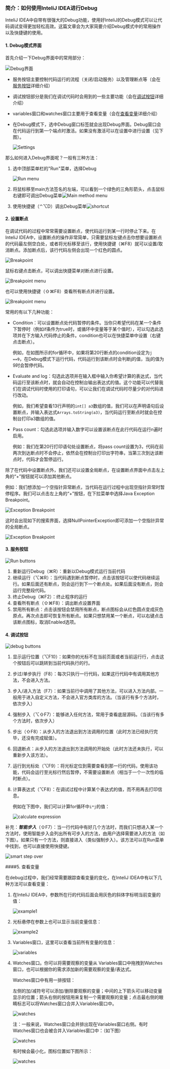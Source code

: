 ### 简介：如何使用InteliJ IDEA进行Debug

InteliJ IDEA中自带有很强大的Debug功能，使用好InteliJ的Debug模式可以让代码调试变得更加轻松高效。这篇文章会为大家简要介绍Debug模式中的常用操作以及快捷键的使用。



#### 1. Debug模式界面

首先介绍一下Debug界面中的常用部分：

![Debug界面](https://ws4.sinaimg.cn/large/006tKfTcly1g0dbr6jmobj317d0u0wpz.jpg)

* 服务按钮主要控制代码运行的流程（关闭/启动服务）以及管理断点等（会在[服务按钮](#服务按钮)详细介绍）

* 调试按钮部分是我们在调试代码时会用到的一些主要功能（会在[调试按钮](#调试按钮)详细介绍）

* variables窗口和watches窗口主要用于查看变量（会在[查看变量](#查看变量)详细介绍）

* 在Debug模式下，选中Debug窗口标签就会出现Debug界面。Debug窗口会在代码运行到第一个端点时激活。如果没有激活可以在设置中进行设置（见下图）。

  ![Settings](https://ws1.sinaimg.cn/large/006tKfTcly1g0dbr5xji1j317k0u046y.jpg)

那么如何进入Debug界面呢？一般有三种方法：

 1. 选中顶部菜单栏的"Run"菜单，选择Debug

    ![Run menu](https://ws2.sinaimg.cn/large/006tKfTcly1g0dbr774ifj30m308iwiv.jpg)

2. 将鼠标移至main方法签名的左端，可以看到一个绿色的三角形箭头，点击鼠标右键即可调出Debug菜单![Main method menu](https://ws4.sinaimg.cn/large/006tKfTcly1g0dbr74cwij30ly06udhh.jpg)
3. 使用快捷键（⌃⌥D）调出Debug菜单![shortcut](https://ws4.sinaimg.cn/large/006tKfTcly1g0dbr71tm9j30go0aq0tm.jpg)



#### 2. 设置断点

在调试代码的过程中常常需要设置断点，使代码运行到某一行时停止下来。在InteliJ IDEA中，设置断点的操作非常简单，只需要鼠标左键点击你想要设置断点的代码最左侧空白处，或者将光标移至该行，使用快捷键（⌘F8）就可以设置/取消断点。添加断点后，该行代码左侧会出现一个红色的圆点。

![Breakpoint](https://ws1.sinaimg.cn/large/006tKfTcly1g0e55glqavj30w00dedib.jpg)

鼠标右键点击断点，可以调出快捷菜单对断点进行设置。

![Breakpoint menu](https://ws2.sinaimg.cn/large/006tKfTcly1g0e5c9euyqj30rq0g0jto.jpg)

也可以使用快捷键（⇧⌘F8）查看所有断点并进行设置。

![Breakpoint menu](https://ws1.sinaimg.cn/large/006tKfTcly1g0e5xuqd5hj318f0u0dmd.jpg)

常用的有以下几种功能：

* Condition：可以设置断点处代码暂停的条件。当你只希望代码在某一个条件下暂停时（例如if条件为true时，或循环中变量等于某个值时），可以勾选此选项并在下方输入代码停止的条件。condition也可以在快捷菜单中设置（右键点击断点）。

  例如，在如图所示的for循环中，如果将第20行断点的condition设定为`j ==9`，在Debug模式下运行代码，代码运行到该断点时会判断j的值，当j的值为9时会暂停代码。

* Evaluate and log：勾选此选项并在输入框中输入你希望计算的表达式，当代码运行至该断点时，就会自动在控制台输出表达式的值。这个功能可以代替我们在调试代码时使用的打印语句，可以让我们在调试代码时尽量少的对代码进行改动。

  例如，我们希望查看13行声明的`int[] a3`数组的值，我们可以在声明语句后设置断点，并输入表达式`Arrays.toString(a3)`，当代码运行至断点时就会在控制台打印a3数组的值。

* Pass count：勾选此选项并输入数字可以设置该断点在此行代码在运行n遍时启用。

  例如：我们在第20行打印语句处设置断点，将pass count设置为3，代码在前两次到达断点时不会停止，依然会在控制台打印出字符串，当第三次到达该断点时，代码才会暂停运行。



除了在代码中设置断点外，我们还可以设置全局断点，在设置断点界面中点击左上角的“+”按钮就可以添加其他断点。

例如：我们想添加一个空指针异常断点，当代码在运行过程中出现空指针异常时暂停程序。我们可以点击左上角的“+”按钮，在下拉菜单中选择Java Exception Breakpoint。

![Exception Breakpoint](https://ws2.sinaimg.cn/large/006tKfTcly1g0e79cqeewj30lg0c2tbl.jpg)

这时会出现如下的搜索界面，选择NullPointerException即可添加一个空指针异常的全局断点。

![Exception Breakpoint](https://ws2.sinaimg.cn/large/006tKfTcly1g0e79movfsj30t60my40b.jpg)



#### 3. 服务按钮

![Run buttons](https://ws1.sinaimg.cn/large/006tKfTcly1g0e7tolugdj302y09qmxc.jpg)

1. 重新运行Debug（⌘R）：重新以Debug模式运行当前代码
2. 继续运行（⌥⌘R）：当代码遇到断点暂停时，点击该按钮可以使代码继续运行。如果后面还有断点，则会运行到下一个断点处。如果后面没有断点，则会运行完整段代码。
3. 终止Debug（⌘F2）：终止程序的运行
4. 查看所有断点（⇧⌘F8）：调出断点设置界面
5. 禁用所有断点：点击该按钮会禁用所有断点，断点图标会从红色圆点变成灰色原点。再次点击即可恢复所有断点。如果只想禁用某一个断点，可以右键点击该断点图标，取消Enabled选项。



#### 4. 调试按钮

![debug buttons](https://ws3.sinaimg.cn/large/006tKfTcly1g15xmgmqnnj30ci02ujri.jpg)

1. 显示运行位置（⌥F10）：如果你的光标不在当前页面或者当前运行行，点击这个按钮后可以跳转到当前代码执行的行。

2. 步过/单步执行（F8）：每次只执行一行代码，如果这行代码中有调用其他方法，不会进入方法。

3. 步入/进入方法（F7）：如果当前行中调用了其他方法，可以进入方法内部。一般用于进入自定义方法，不会进入官方类库的方法。（当该行有多个方法时，依次步入）

4. 强制步入（⌥⇧F7）：能够进入任何方法，常用于查看底层源码。（当该行有多个方法时，依次步入）

5. 步出（⇧F8）：从步入的方法退出到方法调用的位置（此时方法已经执行完毕，还没有完成赋值）。

6. 回退断点：从步入的方法退出到方法调用的开始处（此时方法还未执行，可以重新步入该方法）。

7. 运行到光标处（⌥F9）：将光标定位到需要查看到那一行的代码，使用该功能，代码会运行至光标行然后暂停，不需要设置断点（相当于一个一次性的临时断点）。

8. 计算表达式（⌥F8）：在调试过程中计算某个表达式的值，而不用再去打印信息。

   例如在下图中，我们可以计算for循环中`i*j`的值：

   ![calculate expression](https://ws2.sinaimg.cn/large/006tKfTcly1g15zgyrte1j31360ioafo.jpg)



​	补充：***智能步入***（⇧F7）：当一行代码中有好几个方法时，而我们只想进入某一个方法时，使用智能步入会列出所有可步入的方法，由用户选择需要进入的方法（如下图）。如果只有一个方法，则直接进入（类似强制步入）。该方法可以在Run菜单中找到，也可以直接使用快捷键。

![smart step over](https://ws2.sinaimg.cn/large/006tKfTcly1g15yz097p0j30po07cdhi.jpg)



####5. 查看变量

在debug过程中，我们经常需要跟踪查看变量的变化，在InteliJ IDEA中有以下几种方法可以查看变量：

1. 在InteliJ IDEA中，参数所在行的代码后面会用灰色的斜体字标明当前变量的值：

   ![example1](https://ws4.sinaimg.cn/large/006tKfTcly1g16039hmn2j311i0ieadh.jpg)

2. 光标悬停在参数上也可以显示当前变量信息：

   ![example2](https://ws3.sinaimg.cn/large/006tKfTcly1g1606mcr8dj30eo052t99.jpg)

3. Variables窗口，这里可以查看当前所有变量的信息：

   ![variables](https://ws2.sinaimg.cn/large/006tKfTcly1g1608m3z5bj30dk0budgz.jpg)

4. Watches窗口。你可以将需要观察的变量从 Variables窗口中拖拽到Watches窗口，也可以根据你的需求添加新的需要观察的变量/表达式。

   Watches窗口中有用一排按钮：

   左侧的加/减符号可以添加/删除要观察的变量；中间的上下箭头可以移动变量显示的位置；箭头右侧的按钮用来复制一个需要观察的变量；点击最右侧的眼睛标志可以将Watches窗口合并入Variables窗口中。

   ![watches](https://ws3.sinaimg.cn/large/006tKfTcly1g160d4m3w2j30k00b4wex.jpg)

   注：一般来说，Watches窗口会并排出现在Variables窗口右侧。有时Watches窗口也会被合并入Variables窗口中：（如下图）

   ![watches](https://ws3.sinaimg.cn/large/006tKfTcly1g160nu5il4j30c20dign0.jpg)

   有时候会最小化，图标位置如下图所示：

   ![watches](https://ws2.sinaimg.cn/large/006tKfTcly1g160q9gbz8j310c0f0q5d.jpg)